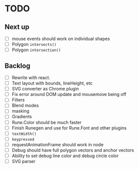 # TODO

## Next up

- [ ] mouse events should work on individual shapes
- [ ] Polygon `intersects()`
- [ ] Polygon `intersection()`

## Backlog

- [ ] Rewrite with react.
- [ ] Text layout with bounds, lineHeight, etc
- [ ] SVG converter as Chrome plugin
- [ ] Fix error around DOM update and mousemove being off
- [ ] Filters
- [ ] Blend modes
- [ ] masking
- [ ] Gradients
- [ ] Rune.Color should be much faster  
- [ ] Finish Runegen and use for Rune.Font and other plugins
- [ ] `textWidth()`
- [ ] `keypressed`
- [ ] requestAnimationFrame should work in node
- [ ] Debug should have full polygon vectors and anchor vectors
- [ ] Ability to set debug line color and debug circle color
- [ ] SVG parser
